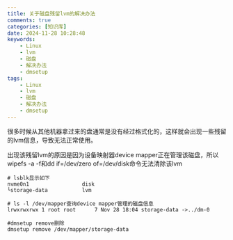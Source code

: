 ```yaml
---
title: 关于磁盘残留lvm的解决办法
comments: true
categories: [知识库]
date: 2024-11-28 10:28:48
keywords:
	- Linux
	- lvm
	- 磁盘
	- 解决办法
	- dmsetup
tags:
	- Linux
	- lvm
	- 磁盘
	- 解决办法
	- dmsetup
---
```


很多时候从其他机器拿过来的盘通常是没有经过格式化的，这样就会出现一些残留的lvm信息，导致无法正常使用。

出现该残留lvm的原因是因为设备映射器device mapper正在管理该磁盘，所以wipefs -a -f和dd if=/dev/zero of=/dev/disk命令无法清除该lvm

```shell
# lsblk显示如下
nvme0n1					disk
└storage-data			lvm

# ls -l /dev/mapper查询device mapper管理的磁盘信息
lrwxrwxrwx 1 root root 		7 Nov 28 18:04 storage-data ->../dm-0

#dmsetup remove删除
dmsetup remove /dev/mapper/storage-data
```
